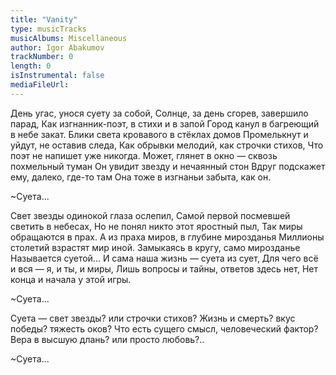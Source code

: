 ```yaml
---
title: "Vanity"
type: musicTracks
musicAlbums: Miscellaneous
author: Igor Abakumov
trackNumber: 0
length: 0
isInstrumental: false
mediaFileUrl: 
---
```


День угас, унося суету за собой,
Солнце, за день сгорев, завершило парад,
Как изгнанник-поэт, в стихи и в запой
Город канул в багреющий в небе закат.
Блики света кровавого в стёклах домов
Промелькнут и уйдут, не оставив следа,
Как обрывки мелодий, как строчки стихов,
Что поэт не напишет уже никогда.
Может, глянет в окно — сквозь похмельный туман
Он увидит звезду и нечаянный стон
Вдруг подскажет ему, далеко, где-то там
Она тоже в изгнаньи забыта, как он.

~Суета...

Свет звезды одинокой глаза ослепил,
Самой первой посмевшей светить в небесах,
Но не понял никто этот яростный пыл,
Так миры обращаются в прах.
А из праха миров, в глубине мирозданья
Миллионы столетий взрастят мир иной.
Замыкаясь в кругу, само мирозданье
Называется суетой...
И сама наша жизнь — суета из сует,
Для чего всё и вся — я, и ты, и миры,
Лишь вопросы и тайны, ответов здесь нет,
Нет конца и начала у этой игры.

~Суета...

Суета — свет звезды? или строчки стихов?
Жизнь и смерть? вкус победы? тяжесть оков?
Что есть сущего смысл, человеческий фактор?
Вера в высшую длань? или просто любовь?..

~Суета...

